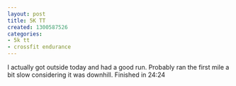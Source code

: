 ```yaml
---
layout: post
title: 5K TT
created: 1300587526
categories:
- 5k tt
- crossfit endurance
---
```

I actually got outside today and had a good run.  Probably ran the first mile a bit slow considering it was downhill.  Finished in 24:24
